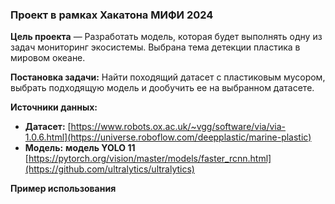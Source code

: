### Проект в рамках Хакатона МИФИ 2024

**Цель проекта** — Разработать модель, которая будет выполнять одну из задач мониторинг экосистемы. Выбрана тема детекции пластика в мировом океане.

**Постановка задачи:** Найти походящий датасет с пластиковым мусором, выбрать подходящую модель и дообучить ее на выбранном датасете. 

**Источники данных:**

- **Датасет:** [https://www.robots.ox.ac.uk/~vgg/software/via/via-1.0.6.html](https://universe.roboflow.com/deepplastic/marine-plastic)
- **Модель:** **модель YOLO 11** [https://pytorch.org/vision/master/models/faster_rcnn.html](https://github.com/ultralytics/ultralytics)

**Пример использования**
